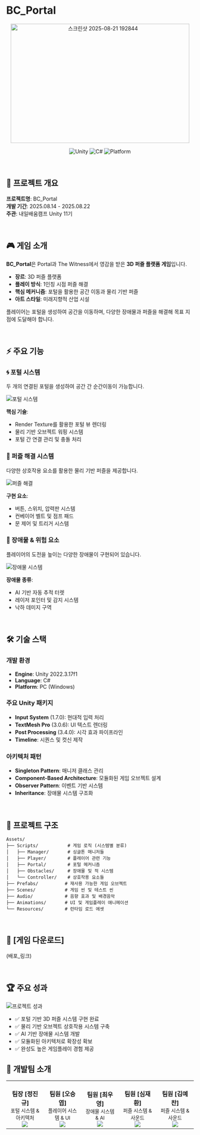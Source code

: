 # BC_Portal
<div align="center">
<!-- 프로젝트 대표 이미지 자리 -->
<img width="480" height="320" alt="스크린샷 2025-08-21 192844" src="https://github.com/user-attachments/assets/2658dd41-57f0-4a71-a37e-8afb9353e1e9" />
  
![Unity](https://img.shields.io/badge/Unity-2022.3.17f1-blue)
![C#](https://img.shields.io/badge/C%23-239120?style=flat&logo=c-sharp&logoColor=white)
![Platform](https://img.shields.io/badge/Platform-PC-lightgrey)
</div>

<br>

## 📖 프로젝트 개요

**프로젝트명**: BC_Portal  
**개발 기간**: 2025.08.14 - 2025.08.22  
**주관**: 내일배움캠프 Unity 11기

<br>

## 🎮 게임 소개

**BC_Portal**은 Portal과 The Witness에서 영감을 받은 **3D 퍼즐 플랫폼 게임**입니다.

- **장르**: 3D 퍼즐 플랫폼
- **플레이 방식**: 1인칭 시점 퍼즐 해결
- **핵심 메커니즘**: 포털을 활용한 공간 이동과 물리 기반 퍼즐
- **아트 스타일**: 미래지향적 산업 시설

플레이어는 포털을 생성하여 공간을 이동하며, 다양한 장애물과 퍼즐을 해결해 목표 지점에 도달해야 합니다.

<br>

## ⚡ 주요 기능

### 🌀 포털 시스템
두 개의 연결된 포털을 생성하여 공간 간 순간이동이 가능합니다.

<!-- 포털 시스템 GIF 자리 -->
![포털 시스템](이미지_경로)

**핵심 기술**:
- Render Texture를 활용한 포털 뷰 렌더링
- 물리 기반 오브젝트 워핑 시스템
- 포털 간 연결 관리 및 충돌 처리

### 🎯 퍼즐 해결 시스템
다양한 상호작용 요소를 활용한 물리 기반 퍼즐을 제공합니다.

<!-- 퍼즐 해결 GIF 자리 -->
![퍼즐 해결](이미지_경로)

**구현 요소**:
- 버튼, 스위치, 압력판 시스템
- 컨베이어 벨트 및 점프 패드
- 문 제어 및 트리거 시스템

### 🚨 장애물 & 위험 요소
플레이어의 도전을 높이는 다양한 장애물이 구현되어 있습니다.

<!-- 장애물 시스템 GIF 자리 -->
![장애물 시스템](이미지_경로)

**장애물 종류**:
- AI 기반 자동 추적 터렛
- 레이저 포인터 및 감지 시스템
- 낙하 데미지 구역

<br>

## 🛠️ 기술 스택

### 개발 환경
- **Engine**: Unity 2022.3.17f1
- **Language**: C#
- **Platform**: PC (Windows)

### 주요 Unity 패키지
- **Input System** (1.7.0): 현대적 입력 처리
- **TextMesh Pro** (3.0.6): UI 텍스트 렌더링
- **Post Processing** (3.4.0): 시각 효과 파이프라인
- **Timeline**: 시퀀스 및 컷신 제작

### 아키텍처 패턴
- **Singleton Pattern**: 매니저 클래스 관리
- **Component-Based Architecture**: 모듈화된 게임 오브젝트 설계
- **Observer Pattern**: 이벤트 기반 시스템
- **Inheritance**: 장애물 시스템 구조화

<br>

## 📁 프로젝트 구조

```
Assets/
├── Scripts/           # 게임 로직 (시스템별 분류)
│   ├── Manager/       # 싱글톤 매니저들
│   ├── Player/        # 플레이어 관련 기능
│   ├── Portal/        # 포털 메커니즘
│   ├── Obstacles/     # 장애물 및 적 시스템
│   └── Controller/    # 상호작용 요소들
├── Prefabs/          # 재사용 가능한 게임 오브젝트
├── Scenes/           # 게임 씬 및 테스트 씬
├── Audio/            # 음향 효과 및 배경음악
├── Animations/       # UI 및 게임플레이 애니메이션
└── Resources/        # 런타임 로드 에셋
```

<br>

## 💾 [게임 다운로드]
(배포_링크)

<br>

## 🏆 주요 성과

<!-- 성과 이미지나 통계 자리 -->
![프로젝트 성과](이미지_경로)

- ✅ 포털 기반 3D 퍼즐 시스템 구현 완료
- ✅ 물리 기반 오브젝트 상호작용 시스템 구축
- ✅ AI 기반 장애물 시스템 개발
- ✅ 모듈화된 아키텍처로 확장성 확보
- ✅ 완성도 높은 게임플레이 경험 제공

## 👥 개발팀 소개

<table align="center">
  <tr>
    <td align="center" width="200px">
      <br/>
      <b>팀장 [정진규]</b>
      <br/>
      <sub>포털 시스템 & 아키텍처</sub>
      <br/>
      <a href="https://github.com/Hira7388">
        <img src="https://img.shields.io/badge/GitHub-181717?style=flat&logo=github&logoColor=white"/>
      </a>
    </td>
    <td align="center" width="200px">
      <br/>
      <b>팀원 [오승엽]</b>
      <br/>
      <sub>플레이어 시스템 & UI</sub>
      <br/>
      <a href="https://github.com/Cae1umBlue">
        <img src="https://img.shields.io/badge/GitHub-181717?style=flat&logo=github&logoColor=white"/>
      </a>
    </td>
    <td align="center" width="200px">
      <br/>
      <b>팀원 [최우영]</b>
      <br/>
      <sub>장애물 시스템 & AI</sub>
      <br/>
      <a href="https://github.com/wooyoung-1">
        <img src="https://img.shields.io/badge/GitHub-181717?style=flat&logo=github&logoColor=white"/>
      </a>
    </td>
    <td align="center" width="200px">
      <br/>
      <b>팀원 [심재환]</b>
      <br/>
      <sub>퍼즐 시스템 & 사운드</sub>
      <br/>
      <a href="https://github.com/smjawhn">
        <img src="https://img.shields.io/badge/GitHub-181717?style=flat&logo=github&logoColor=white"/>
      </a>
    </td>
    <td align="center" width="200px">
      <br/>
      <b>팀원 [김예찬]</b>
      <br/>
      <sub>퍼즐 시스템 & 사운드</sub>
      <br/>
      <a href="https://github.com/YCK1204">
        <img src="https://img.shields.io/badge/GitHub-181717?style=flat&logo=github&logoColor=white"/>
      </a>
    </td>
  </tr>
</table>